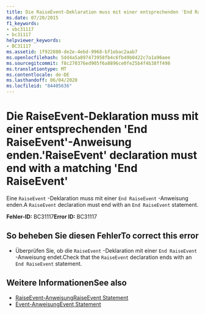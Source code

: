 ```yaml
---
title: Die RaiseEvent-Deklaration muss mit einer entsprechenden 'End RaiseEvent'-Anweisung enden.
ms.date: 07/20/2015
f1_keywords:
- vbc31117
- bc31117
helpviewer_keywords:
- BC31117
ms.assetid: 1f922880-de2e-4ebd-9968-bf1ebac2aab7
ms.openlocfilehash: 5dd4a5a897473958fb4c6fb49b0422c7a1a96aee
ms.sourcegitcommit: f8c270376ed905f6a8896ce0fe25b4f4b38ff498
ms.translationtype: MT
ms.contentlocale: de-DE
ms.lasthandoff: 06/04/2020
ms.locfileid: "84405636"
---
```

# <a name="raiseevent-declaration-must-end-with-a-matching-end-raiseevent"></a><span data-ttu-id="f3072-102">Die RaiseEvent-Deklaration muss mit einer entsprechenden 'End RaiseEvent'-Anweisung enden.</span><span class="sxs-lookup"><span data-stu-id="f3072-102">'RaiseEvent' declaration must end with a matching 'End RaiseEvent'</span></span>
<span data-ttu-id="f3072-103">Eine `RaiseEvent` -Deklaration muss mit einer `End RaiseEvent` -Anweisung enden.</span><span class="sxs-lookup"><span data-stu-id="f3072-103">A `RaiseEvent` declaration must end with an `End RaiseEvent` statement.</span></span>  
  
 <span data-ttu-id="f3072-104">**Fehler-ID:** BC31117</span><span class="sxs-lookup"><span data-stu-id="f3072-104">**Error ID:** BC31117</span></span>  
  
## <a name="to-correct-this-error"></a><span data-ttu-id="f3072-105">So beheben Sie diesen Fehler</span><span class="sxs-lookup"><span data-stu-id="f3072-105">To correct this error</span></span>  
  
- <span data-ttu-id="f3072-106">Überprüfen Sie, ob die `RaiseEvent` -Deklaration mit einer `End RaiseEvent` -Anweisung endet.</span><span class="sxs-lookup"><span data-stu-id="f3072-106">Check that the `RaiseEvent` declaration ends with an `End RaiseEvent` statement.</span></span>  
  
## <a name="see-also"></a><span data-ttu-id="f3072-107">Weitere Informationen</span><span class="sxs-lookup"><span data-stu-id="f3072-107">See also</span></span>

- [<span data-ttu-id="f3072-108">RaiseEvent-Anweisung</span><span class="sxs-lookup"><span data-stu-id="f3072-108">RaiseEvent Statement</span></span>](../language-reference/statements/raiseevent-statement.md)
- [<span data-ttu-id="f3072-109">Event-Anweisung</span><span class="sxs-lookup"><span data-stu-id="f3072-109">Event Statement</span></span>](../language-reference/statements/event-statement.md)
